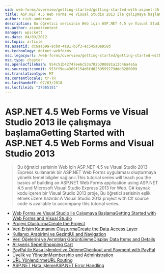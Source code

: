 ```yaml
---
uid: web-forms/overview/getting-started/getting-started-with-aspnet-45-web-forms/index
title: ASP.NET 4.5 Web Forms ve Visual Studio 2013 ile çalışmaya başlama | Microsoft Docs
author: rick-anderson
description: Bu öğretici serisinin Web için ASP.NET 4.5 ve Visual Studio 2013 Express kullanarak bir ASP.NET Web Forms uygulaması oluşturmaya yönelik temel bilgiler sağlanır. Bir Ide'nizde...
ms.author: aspnetcontent
manager: wpickett
ms.date: 04/09/2012
ms.topic: article
ms.assetid: dc6aa59a-9cb0-4a81-b5f3-ec545a0e958d
ms.technology: dotnet-webforms
msc.legacyurl: /web-forms/overview/getting-started/getting-started-with-aspnet-45-web-forms
msc.type: chapter
ms.openlocfilehash: 954c51b42747ee6c53a702b300881a13c46a4a5a
ms.sourcegitcommit: 953ff9ea4369f154d6fd0239599279ddd3280009
ms.translationtype: MT
ms.contentlocale: tr-TR
ms.lasthandoff: 07/03/2018
ms.locfileid: "37365181"
---
```

<a name="getting-started-with-aspnet-45-web-forms-and-visual-studio-2013"></a><span data-ttu-id="06318-104">ASP.NET 4.5 Web Forms ve Visual Studio 2013 ile çalışmaya başlama</span><span class="sxs-lookup"><span data-stu-id="06318-104">Getting Started with ASP.NET 4.5 Web Forms and Visual Studio 2013</span></span>
====================
> <span data-ttu-id="06318-105">Bu öğretici serisinin Web için ASP.NET 4.5 ve Visual Studio 2013 Express kullanarak bir ASP.NET Web Forms uygulaması oluşturmaya yönelik temel bilgiler sağlanır.</span><span class="sxs-lookup"><span data-stu-id="06318-105">This tutorial series will teach you the basics of building an ASP.NET Web Forms application using ASP.NET 4.5 and Microsoft Visual Studio Express 2013 for Web.</span></span> <span data-ttu-id="06318-106">C# kaynak kodu içeren bir Visual Studio 2013 proje, Bu öğretici serisinin eşlik etmek üzere hazırdır.</span><span class="sxs-lookup"><span data-stu-id="06318-106">A Visual Studio 2013 project with C# source code is available to accompany this tutorial series.</span></span>


- [<span data-ttu-id="06318-107">Web Forms ve Visual Studio ile Çalışmaya Başlama</span><span class="sxs-lookup"><span data-stu-id="06318-107">Getting Started with Web Forms and Visual Studio</span></span>](introduction-and-overview.md)
- [<span data-ttu-id="06318-108">Projeyi Oluşturma</span><span class="sxs-lookup"><span data-stu-id="06318-108">Create the Project</span></span>](create-the-project.md)
- [<span data-ttu-id="06318-109">Veri Erişim Katmanını Oluşturma</span><span class="sxs-lookup"><span data-stu-id="06318-109">Create the Data Access Layer</span></span>](create_the_data_access_layer.md)
- [<span data-ttu-id="06318-110">Kullanıcı Arabirimi ve Gezinti</span><span class="sxs-lookup"><span data-stu-id="06318-110">UI and Navigation</span></span>](ui_and_navigation.md)
- [<span data-ttu-id="06318-111">Veri Öğelerini ve Ayrıntıları Görüntüleme</span><span class="sxs-lookup"><span data-stu-id="06318-111">Display Data Items and Details</span></span>](display_data_items_and_details.md)
- [<span data-ttu-id="06318-112">Alışveriş Sepeti</span><span class="sxs-lookup"><span data-stu-id="06318-112">Shopping Cart</span></span>](shopping-cart.md)
- [<span data-ttu-id="06318-113">PayPal ile Kasa İşlemleri ve Ödeme</span><span class="sxs-lookup"><span data-stu-id="06318-113">Checkout and Payment with PayPal</span></span>](checkout-and-payment-with-paypal.md)
- [<span data-ttu-id="06318-114">Üyelik ve Yönetim</span><span class="sxs-lookup"><span data-stu-id="06318-114">Membership and Administration</span></span>](membership-and-administration.md)
- [<span data-ttu-id="06318-115">URL Yönlendirme</span><span class="sxs-lookup"><span data-stu-id="06318-115">URL Routing</span></span>](url-routing.md)
- [<span data-ttu-id="06318-116">ASP.NET Hata İşleme</span><span class="sxs-lookup"><span data-stu-id="06318-116">ASP.NET Error Handling</span></span>](aspnet-error-handling.md)
